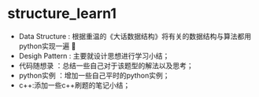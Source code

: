 # structure_learn1

* Data Structure : 根据重温的《大话数据结构》将有关的数据结构与算法都用python实现一遍 🔭
* Desigh Pattern : 主要就设计思想进行学习小结；
* 代码随想录 ：总结一些自己对于该题型的解法以及思考；
* python实例 ：增加一些自己平时的python实例；
* c++:添加一些c++刷题的笔记小结；

<!--
### Hi there 👋
**7xiaomao** is a ✨ _special_ ✨ repository because its `README.md` (this file) appears on your GitHub profile.

Here are some ideas to get you started:

- 🔭 I’m currently working on ...
- 🌱 I’m currently learning ...
- 👯 I’m looking to collaborate on ...
- 🤔 I’m looking for help with ...
- 💬 Ask me about ...
- 📫 How to reach me: ...
- 😄 Pronouns: ...
- ⚡ Fun fact: ...
-->
